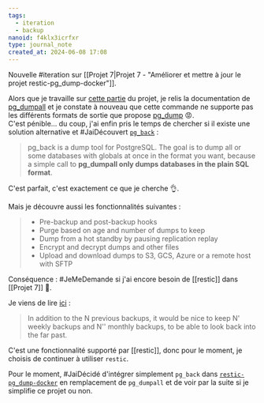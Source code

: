 ```yaml
---
tags:
  - iteration
  - backup
nanoid: f4klx3icrfxr
type: journal_note
created_at: 2024-06-08 17:08
---
```


Nouvelle #iteration sur [[Projet 7|Projet 7 - "Améliorer et mettre à jour le projet restic-pg_dump-docker"]].

Alors que je travaille sur [cette partie](https://github.com/stephane-klein/restic-pg_dump-docker/blob/f0a179a776ba4bb01faa3d12dc2a603305df8811/backup.sh#L7) du projet, je relis la documentation de [pg_dumpall](https://www.postgresql.org/docs/16/app-pg-dumpall.html) et je constate à nouveau que cette commande ne supporte pas les différents formats de sortie que propose [pg_dump](https://www.postgresql.org/docs/16/app-pgdump.html) 😡.  
C'est pénible… du coup, j'ai enfin pris le temps de chercher si il existe une solution alternative et #JaiDécouvert [`pg_back`](https://github.com/orgrim/pg_back/) :

> pg_back is a dump tool for PostgreSQL. The goal is to dump all or some databases with globals at once in the format you want, because a simple call to **pg_dumpall only dumps databases in the plain SQL format**.

C'est parfait, c'est exactement ce que je cherche 👌.

Mais je découvre aussi les fonctionnalités suivantes :

> - Pre-backup and post-backup hooks
> - Purge based on age and number of dumps to keep
> - Dump from a hot standby by pausing replication replay
> - Encrypt and decrypt dumps and other files
> - Upload and download dumps to S3, GCS, Azure or a remote host with SFTP

Conséquence : #JeMeDemande si j'ai encore besoin de [[restic]] dans [[Projet 7]] 🤔.

Je viens de lire [ici](https://github.com/orgrim/pg_back/issues/83) :

> In addition to the N previous backups, it would be nice to keep N' weekly backups and N'' monthly backups, to be able to look back into the far past.

C'est une fonctionnalité supporté par [[restic]], donc pour le moment, je choisis de continuer à utiliser `restic`.

Pour le moment, #JaiDécidé d'intégrer simplement `pg_back` dans [`restic-pg_dump-docker`](https://github.com/stephane-klein/restic-pg_dump-docker) en remplacement de `pg_dumpall` et de voir par la suite si je simplifie ce projet ou non.
